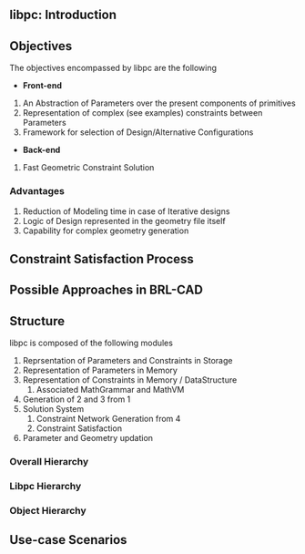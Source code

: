 ## libpc: Introduction

## Objectives

The objectives encompassed by libpc are the following

-   **Front-end**

1.  An Abstraction of Parameters over the present components of
    primitives
2.  Representation of complex (see examples) constraints between
    Parameters
3.  Framework for selection of Design/Alternative Configurations

-   **Back-end**

1.  Fast Geometric Constraint Solution

### Advantages

1.  Reduction of Modeling time in case of Iterative designs
2.  Logic of Design represented in the geometry file itself
3.  Capability for complex geometry generation

## Constraint Satisfaction Process

## Possible Approaches in BRL-CAD

## Structure

libpc is composed of the following modules

1.  Reprsentation of Parameters and Constraints in Storage
2.  Representation of Parameters in Memory
3.  Representation of Constraints in Memory / DataStructure
    1.  Associated MathGrammar and MathVM
4.  Generation of 2 and 3 from 1
5.  Solution System
    1.  Constraint Network Generation from 4
    2.  Constraint Satisfaction
6.  Parameter and Geometry updation

### Overall Hierarchy

### Libpc Hierarchy

### Object Hierarchy

## Use-case Scenarios